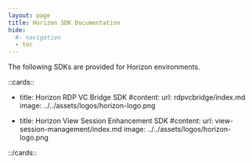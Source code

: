 ```yaml
---
layout: page
title: Horizon SDK Documentation
hide:
  #- navigation
  - toc
---
```


The following SDKs are provided for Horizon environments.

<!-- [cards cols=2 (sdks/horizon-sdk/docs/doc-ref.yaml)] -->

::cards::

- title: Horizon RDP VC Bridge SDK
  #content: 
  url: rdpvcbridge/index.md
  image: ../../assets/logos/horizon-logo.png

- title: Horizon View Session Enhancement SDK
  #content: 
  url: view-session-management/index.md
  image: ../../assets/logos/horizon-logo.png

::/cards::
